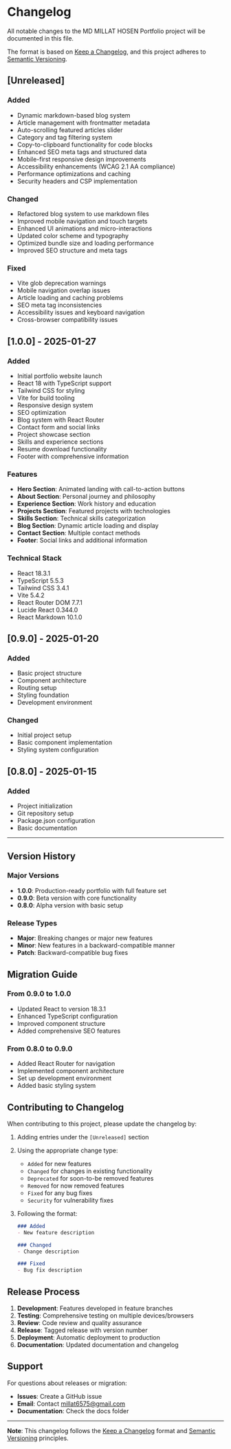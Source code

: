 # Changelog

All notable changes to the MD MILLAT HOSEN Portfolio project will be documented in this file.

The format is based on [Keep a Changelog](https://keepachangelog.com/en/1.0.0/),
and this project adheres to [Semantic Versioning](https://semver.org/spec/v2.0.0.html).

## [Unreleased]

### Added
- Dynamic markdown-based blog system
- Article management with frontmatter metadata
- Auto-scrolling featured articles slider
- Category and tag filtering system
- Copy-to-clipboard functionality for code blocks
- Enhanced SEO meta tags and structured data
- Mobile-first responsive design improvements
- Accessibility enhancements (WCAG 2.1 AA compliance)
- Performance optimizations and caching
- Security headers and CSP implementation

### Changed
- Refactored blog system to use markdown files
- Improved mobile navigation and touch targets
- Enhanced UI animations and micro-interactions
- Updated color scheme and typography
- Optimized bundle size and loading performance
- Improved SEO structure and meta tags

### Fixed
- Vite glob deprecation warnings
- Mobile navigation overlap issues
- Article loading and caching problems
- SEO meta tag inconsistencies
- Accessibility issues and keyboard navigation
- Cross-browser compatibility issues

## [1.0.0] - 2025-01-27

### Added
- Initial portfolio website launch
- React 18 with TypeScript support
- Tailwind CSS for styling
- Vite for build tooling
- Responsive design system
- SEO optimization
- Blog system with React Router
- Contact form and social links
- Project showcase section
- Skills and experience sections
- Resume download functionality
- Footer with comprehensive information

### Features
- **Hero Section**: Animated landing with call-to-action buttons
- **About Section**: Personal journey and philosophy
- **Experience Section**: Work history and education
- **Projects Section**: Featured projects with technologies
- **Skills Section**: Technical skills categorization
- **Blog Section**: Dynamic article loading and display
- **Contact Section**: Multiple contact methods
- **Footer**: Social links and additional information

### Technical Stack
- React 18.3.1
- TypeScript 5.5.3
- Tailwind CSS 3.4.1
- Vite 5.4.2
- React Router DOM 7.7.1
- Lucide React 0.344.0
- React Markdown 10.1.0

## [0.9.0] - 2025-01-20

### Added
- Basic project structure
- Component architecture
- Routing setup
- Styling foundation
- Development environment

### Changed
- Initial project setup
- Basic component implementation
- Styling system configuration

## [0.8.0] - 2025-01-15

### Added
- Project initialization
- Git repository setup
- Package.json configuration
- Basic documentation

---

## Version History

### Major Versions
- **1.0.0**: Production-ready portfolio with full feature set
- **0.9.0**: Beta version with core functionality
- **0.8.0**: Alpha version with basic setup

### Release Types
- **Major**: Breaking changes or major new features
- **Minor**: New features in a backward-compatible manner
- **Patch**: Backward-compatible bug fixes

## Migration Guide

### From 0.9.0 to 1.0.0
- Updated React to version 18.3.1
- Enhanced TypeScript configuration
- Improved component structure
- Added comprehensive SEO features

### From 0.8.0 to 0.9.0
- Added React Router for navigation
- Implemented component architecture
- Set up development environment
- Added basic styling system

## Contributing to Changelog

When contributing to this project, please update the changelog by:

1. Adding entries under the `[Unreleased]` section
2. Using the appropriate change type:
   - `Added` for new features
   - `Changed` for changes in existing functionality
   - `Deprecated` for soon-to-be removed features
   - `Removed` for now removed features
   - `Fixed` for any bug fixes
   - `Security` for vulnerability fixes

3. Following the format:
   ```markdown
   ### Added
   - New feature description
   
   ### Changed
   - Change description
   
   ### Fixed
   - Bug fix description
   ```

## Release Process

1. **Development**: Features developed in feature branches
2. **Testing**: Comprehensive testing on multiple devices/browsers
3. **Review**: Code review and quality assurance
4. **Release**: Tagged release with version number
5. **Deployment**: Automatic deployment to production
6. **Documentation**: Updated documentation and changelog

## Support

For questions about releases or migration:

- **Issues**: Create a GitHub issue
- **Email**: Contact millat6575@gmail.com
- **Documentation**: Check the docs folder

---

**Note**: This changelog follows the [Keep a Changelog](https://keepachangelog.com/) format and [Semantic Versioning](https://semver.org/) principles.